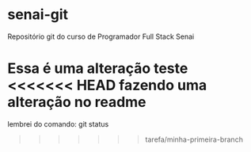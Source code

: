 # senai-git
Repositório git do curso de Programador Full Stack Senai

Essa é uma alteração teste
<<<<<<< HEAD
fazendo uma alteração no readme
=======

lembrei do comando: git status
>>>>>>> tarefa/minha-primeira-branch
